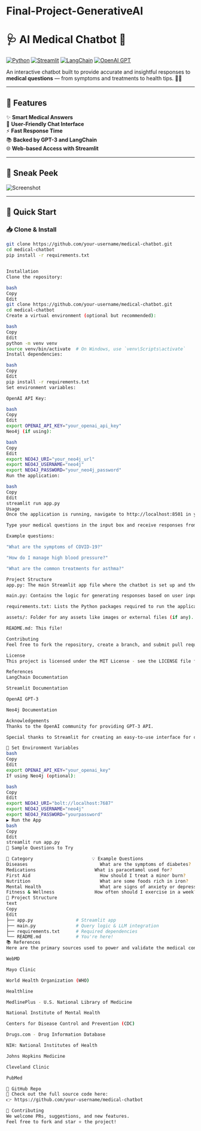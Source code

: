 # Final-Project-GenerativeAI
# 🩺 AI Medical Chatbot 🤖  
[![Python](https://img.shields.io/badge/Python-3.9+-blue.svg)](https://www.python.org/)
[![Streamlit](https://img.shields.io/badge/Built%20with-Streamlit-ff4b4b?logo=streamlit&logoColor=white)](https://streamlit.io)
[![LangChain](https://img.shields.io/badge/Powered%20by-LangChain-4b8bbe)](https://www.langchain.com/)
[![OpenAI GPT](https://img.shields.io/badge/Model-GPT--3-green?logo=openai)](https://platform.openai.com)

An interactive chatbot built to provide accurate and insightful responses to **medical questions** — from symptoms and treatments to health tips. 🧠💊

---

## 🧩 Features

✨ **Smart Medical Answers**  
🤝 **User-Friendly Chat Interface**  
⚡ **Fast Response Time**  
📚 **Backed by GPT-3 and LangChain**  
🌐 **Web-based Access with Streamlit**

---

## 📸 Sneak Peek

![Screenshot](https://github.com/BhaveshGoswami11/Final-Project-GenerativeAI/blob/main/Sneak%20Peek.png)

---

## 🚀 Quick Start

### 📥 Clone & Install

```bash
git clone https://github.com/your-username/medical-chatbot.git
cd medical-chatbot
pip install -r requirements.txt


Installation
Clone the repository:

bash
Copy
Edit
git clone https://github.com/your-username/medical-chatbot.git
cd medical-chatbot
Create a virtual environment (optional but recommended):

bash
Copy
Edit
python -m venv venv
source venv/bin/activate  # On Windows, use `venv\Scripts\activate`
Install dependencies:

bash
Copy
Edit
pip install -r requirements.txt
Set environment variables:

OpenAI API Key:

bash
Copy
Edit
export OPENAI_API_KEY="your_openai_api_key"
Neo4j (if using):

bash
Copy
Edit
export NEO4J_URI="your_neo4j_url"
export NEO4J_USERNAME="neo4j"
export NEO4J_PASSWORD="your_neo4j_password"
Run the application:

bash
Copy
Edit
streamlit run app.py
Usage
Once the application is running, navigate to http://localhost:8501 in your browser.

Type your medical questions in the input box and receive responses from the chatbot.

Example questions:

"What are the symptoms of COVID-19?"

"How do I manage high blood pressure?"

"What are the common treatments for asthma?"

Project Structure
app.py: The main Streamlit app file where the chatbot is set up and the conversation logic is defined.

main.py: Contains the logic for generating responses based on user input (using OpenAI GPT-3).

requirements.txt: Lists the Python packages required to run the application.

assets/: Folder for any assets like images or external files (if any).

README.md: This file!

Contributing
Feel free to fork the repository, create a branch, and submit pull requests with improvements or bug fixes. If you have any suggestions, open an issue.

License
This project is licensed under the MIT License - see the LICENSE file for details.

References
LangChain Documentation

Streamlit Documentation

OpenAI GPT-3

Neo4j Documentation

Acknowledgements
Thanks to the OpenAI community for providing GPT-3 API.

Special thanks to Streamlit for creating an easy-to-use interface for deploying applications.

🔐 Set Environment Variables
bash
Copy
Edit
export OPENAI_API_KEY="your_openai_key"
If using Neo4j (optional):

bash
Copy
Edit
export NEO4J_URI="bolt://localhost:7687"
export NEO4J_USERNAME="neo4j"
export NEO4J_PASSWORD="yourpassword"
▶️ Run the App
bash
Copy
Edit
streamlit run app.py
💬 Sample Questions to Try

🧪 Category	                    💡 Example Questions
Diseases	                       What are the symptoms of diabetes?
Medications                    	 What is paracetamol used for?
First Aid	                       How should I treat a minor burn?
Nutrition	                       What are some foods rich in iron?
Mental Health	                   What are signs of anxiety or depression?
Fitness & Wellness	             How often should I exercise in a week?
📁 Project Structure
text
Copy
Edit
├── app.py                # Streamlit app
├── main.py               # Query logic & LLM integration
├── requirements.txt      # Required dependencies
└── README.md             # You're here!
📚 References
Here are the primary sources used to power and validate the medical content:

WebMD

Mayo Clinic

World Health Organization (WHO)

Healthline

MedlinePlus - U.S. National Library of Medicine

National Institute of Mental Health

Centers for Disease Control and Prevention (CDC)

Drugs.com - Drug Information Database

NIH: National Institutes of Health

Johns Hopkins Medicine

Cleveland Clinic

PubMed

🔗 GitHub Repo
📂 Check out the full source code here:
👉 https://github.com/your-username/medical-chatbot

🧠 Contributing
We welcome PRs, suggestions, and new features.
Feel free to fork and star ⭐ the project!
